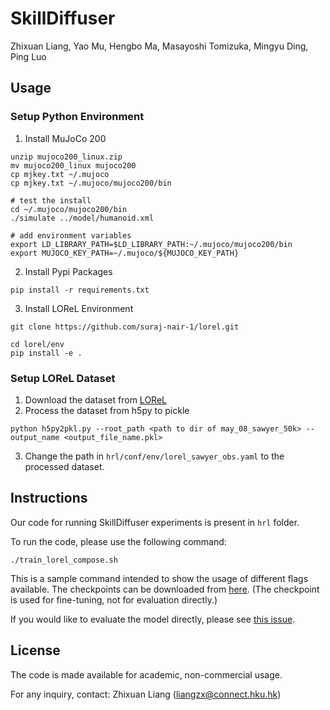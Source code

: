# SkillDiffuser

Zhixuan Liang, Yao Mu, Hengbo Ma, Masayoshi Tomizuka, Mingyu Ding, Ping Luo

## Usage
### Setup Python Environment
1. Install MuJoCo 200
```shell
unzip mujoco200_linux.zip
mv mujoco200_linux mujoco200
cp mjkey.txt ~/.mujoco
cp mjkey.txt ~/.mujoco/mujoco200/bin

# test the install
cd ~/.mujoco/mujoco200/bin
./simulate ../model/humanoid.xml

# add environment variables
export LD_LIBRARY_PATH=$LD_LIBRARY_PATH:~/.mujoco/mujoco200/bin
export MUJOCO_KEY_PATH=~/.mujoco/${MUJOCO_KEY_PATH}
```
2. Install Pypi Packages
```shell
pip install -r requirements.txt
```
3. Install LOReL Environment
```shell
git clone https://github.com/suraj-nair-1/lorel.git

cd lorel/env
pip install -e .
```

### Setup LOReL Dataset
1. Download the dataset from [LOReL](https://drive.google.com/file/d/1pLnctqkOzyWZa1F1zTFqkNgUzSkUCtEv/view?usp=sharing)
2. Process the dataset from h5py to pickle
```shell
python h5py2pkl.py --root_path <path to dir of may_08_sawyer_50k> --output_name <output_file_name.pkl>
```
3. Change the path in `hrl/conf/env/lorel_sawyer_obs.yaml` to the processed dataset.

## Instructions

Our code for running SkillDiffuser experiments is present in `hrl` folder.

To run the code, please use the following command:

`./train_lorel_compose.sh`

This is a sample command intended to show the usage of different flags available. The checkpoints can be downloaded from [here](https://connecthkuhk-my.sharepoint.com/:f:/g/personal/liangzx_connect_hku_hk/Em3qBc3AxWpOkYR7Pgd7lnUBH0bkLsILMpgUX2Xg5l3YGg?e=QslO6n).
(The checkpoint is used for fine-tuning, not for evaluation directly.)

If you would like to evaluate the model directly, please see [this issue](https://github.com/Liang-ZX/SkillDiffuser/issues/2#issuecomment-2377606631).

## License

The code is made available for academic, non-commercial usage.

For any inquiry, contact: Zhixuan Liang (liangzx@connect.hku.hk)
